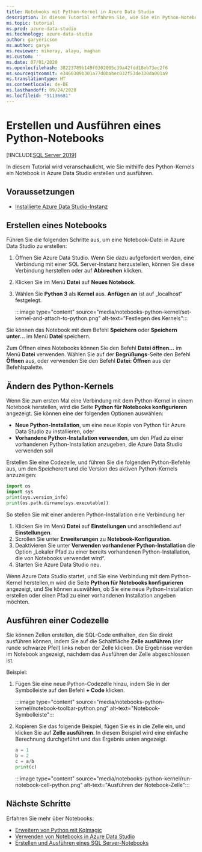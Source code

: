 ```yaml
---
title: Notebooks mit Python-Kernel in Azure Data Studio
description: In diesem Tutorial erfahren Sie, wie Sie ein Python-Notebook erstellen und ausführen.
ms.topic: tutorial
ms.prod: azure-data-studio
ms.technology: azure-data-studio
author: garyericson
ms.author: garye
ms.reviewer: mikeray, alayu, maghan
ms.custom: ''
ms.date: 07/01/2020
ms.openlocfilehash: 38223789b149f0302005c39a42fdd18eb73ec2f6
ms.sourcegitcommit: e3460309b301a77d0babec032f53de330da001a9
ms.translationtype: HT
ms.contentlocale: de-DE
ms.lasthandoff: 09/24/2020
ms.locfileid: "91136681"
---
```

# <a name="create-and-run-a-python-notebook"></a>Erstellen und Ausführen eines Python-Notebooks

[!INCLUDE[SQL Server 2019](../../includes/applies-to-version/sqlserver2019.md)]

In diesem Tutorial wird veranschaulicht, wie Sie mithilfe des Python-Kernels ein Notebook in Azure Data Studio erstellen und ausführen.

## <a name="prerequisites"></a>Voraussetzungen

- [Installierte Azure Data Studio-Instanz](../download-azure-data-studio.md)

## <a name="create-a-notebook"></a>Erstellen eines Notebooks

Führen Sie die folgenden Schritte aus, um eine Notebook-Datei in Azure Data Studio zu erstellen:

1. Öffnen Sie Azure Data Studio. Wenn Sie dazu aufgefordert werden, eine Verbindung mit einer SQL Server-Instanz herzustellen, können Sie diese Verbindung herstellen oder auf **Abbrechen** klicken.

1. Klicken Sie im Menü **Datei** auf **Neues Notebook**.

1. Wählen Sie **Python 3** als **Kernel** aus. **Anfügen an** ist auf „localhost“ festgelegt.

   :::image type="content" source="media/notebooks-python-kernel/set-kernel-and-attach-to-python.png" alt-text="Festlegen des Kernels":::

Sie können das Notebook mit dem Befehl **Speichern** oder **Speichern unter...** im Menü **Datei** speichern.

Zum Öffnen eines Notebooks können Sie den Befehl **Datei öffnen...** im Menü **Datei** verwenden. Wählen Sie auf der **Begrüßungs**-Seite den Befehl **Öffnen** aus, oder verwenden Sie den Befehl **Datei: Öffnen** aus der Befehlspalette.

## <a name="change-the-python-kernel"></a>Ändern des Python-Kernels

Wenn Sie zum ersten Mal eine Verbindung mit dem Python-Kernel in einem Notebook herstellen, wird die Seite **Python für Notebooks konfigurieren** angezeigt. Sie können eine der folgenden Optionen auswählen:

- **Neue Python-Installation**, um eine neue Kopie von Python für Azure Data Studio zu installieren, oder
- **Vorhandene Python-Installation verwenden**, um den Pfad zu einer vorhandenen Python-Installation anzugeben, die Azure Data Studio verwenden soll

Erstellen Sie eine Codezelle, und führen Sie die folgenden Python-Befehle aus, um den Speicherort und die Version des aktiven Python-Kernels anzuzeigen:

```python
import os
import sys
print(sys.version_info)
print(os.path.dirname(sys.executable))
```

So stellen Sie mit einer anderen Python-Installation eine Verbindung her

1. Klicken Sie im Menü **Datei** auf **Einstellungen** und anschließend auf **Einstellungen**.
1. Scrollen Sie unter **Erweiterungen** zu **Notebook-Konfiguration**.
1. Deaktivieren Sie unter **Verwenden vorhandener Python-Installation** die Option „Lokaler Pfad zu einer bereits vorhandenen Python-Installation, die von Notebooks verwendet wird“.
1. Starten Sie Azure Data Studio neu.

Wenn Azure Data Studio startet, und Sie eine Verbindung mit dem Python-Kernel herstellen,m wird die Seite **Python für Notebooks konfigurieren** angezeigt, und Sie können auswählen, ob Sie eine neue Python-Installation erstellen oder einen Pfad zu einer vorhandenen Installation angeben möchten.

## <a name="run-a-code-cell"></a>Ausführen einer Codezelle

Sie können Zellen erstellen, die SQL-Code enthalten, den Sie direkt ausführen können, indem Sie auf die Schaltfläche **Zelle ausführen** (der runde schwarze Pfeil) links neben der Zelle klicken. Die Ergebnisse werden im Notebook angezeigt, nachdem das Ausführen der Zelle abgeschlossen ist.

Beispiel:

1. Fügen Sie eine neue Python-Codezelle hinzu, indem Sie in der Symbolleiste auf den Befehl **+ Code** klicken.

   :::image type="content" source="media/notebooks-python-kernel/notebook-toolbar-python.png" alt-text="Notebook-Symbolleiste":::

1. Kopieren Sie das folgende Beispiel, fügen Sie es in die Zelle ein, und klicken Sie auf **Zelle ausführen**. In diesem Beispiel wird eine einfache Berechnung durchgeführt und das Ergebnis unten angezeigt.

   ```python
   a = 1
   b = 2
   c = a/b
   print(c)
   ```

   :::image type="content" source="media/notebooks-python-kernel/run-notebook-cell-python.png" alt-text="Ausführen der Notebook-Zelle":::

## <a name="next-steps"></a>Nächste Schritte

Erfahren Sie mehr über Notebooks:

- [Erweitern von Python mit Kqlmagic](./notebooks-kqlmagic.md)
- [Verwenden von Notebooks in Azure Data Studio](./notebooks-guidance.md)
- [Erstellen und Ausführen eines SQL Server-Notebooks](./notebooks-sql-kernel.md)
